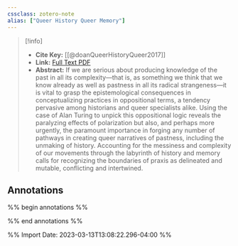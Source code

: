 ```yaml
---
cssclass: zotero-note
alias: ["Queer History Queer Memory"]
---
```


> [!info]
> - **Cite Key:** [[@doanQueerHistoryQueer2017]]
> - **Link:** [Full Text PDF](file://C:\Users\regsg\Zotero\storage\Z8STV5IX\Doan%20-%202017%20-%20Queer%20History%20Queer%20Memory%20The%20Case%20of%20Alan%20Turin.pdf)
> - **Abstract:** If we are serious about producing knowledge of the past in all its complexity—that is, as something we think that we know already as well as pastness in all its radical strangeness—it is vital to grasp the epistemological consequences in conceptualizing practices in oppositional terms, a tendency pervasive among historians and queer specialists alike. Using the case of Alan Turing to unpick this oppositional logic reveals the paralyzing effects of polarization but also, and perhaps more urgently, the paramount importance in forging any number of pathways in creating queer narratives of pastness, including the unmaking of history. Accounting for the messiness and complexity of our movements through the labyrinth of history and memory calls for recognizing the boundaries of praxis as delineated and mutable, conflicting and intertwined.

## Annotations
%% begin annotations %%


%% end annotations %%

%% Import Date: 2023-03-13T13:08:22.296-04:00 %%
